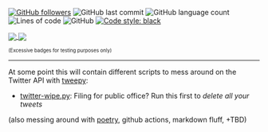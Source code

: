 [![GitHub followers](https://img.shields.io/github/followers/alexcanepa?label=like%20and%20Subscribe&style=social)](https://github.com/alexcanepa)
![GitHub last commit](https://img.shields.io/github/last-commit/alexcanepa/tweepy-playground)
![GitHub language count](https://img.shields.io/github/languages/count/alexcanepa/tweepy-playground)
![Lines of code](https://img.shields.io/tokei/lines/github/alexcanepa/tweepy-playground)
![GitHub](https://img.shields.io/github/license/alexcanepa/tweepy-playground)
[![Code style: black](https://img.shields.io/badge/code%20style-black-000000.svg)](https://github.com/psf/black)

<a href="https://github.com/anuraghazra/github-readme-stats">
  <img align="center" src="https://github-readme-stats.vercel.app/api?username=alexcanepa&count_private=true&show_icons=true&theme=synthwave&include_all_commits=true&hide=stars" />
</a>
<a>
  <img align="center" src="https://github-readme-stats.vercel.app/api/top-langs/?username=alexcanepa&theme=synthwave" />
</a>

<sup><sub>(Excessive badges for testing purposes only)</sub></sup>

---

At some point this will contain different scripts to mess around on the Twitter API with [tweepy](https://github.com/tweepy/tweepy):  
- [twitter-wipe.py](twitter-wipe.py): Filing for public office? Run this first to *delete all your tweets*

(also messing around with [poetry](https://python-poetry.org/docs/), github actions, markdown fluff, +TBD)
